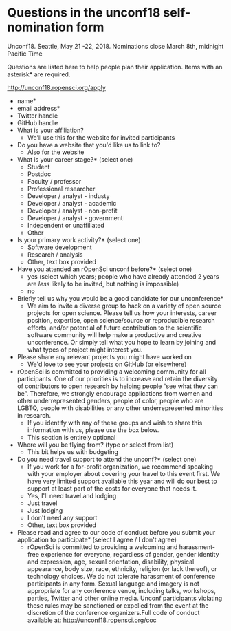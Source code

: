 # Questions in the unconf18 self-nomination form
Unconf18. Seattle, May 21 -22, 2018. Nominations close March 8th, midnight Pacific Time

Questions are listed here to help people plan their application. Items with an asterisk* are required.

http://unconf18.ropensci.org/apply

- name*
- email address*
- Twitter handle
- GitHub handle
- What is your affiliation? 
  - We'll use this for the website for invited participants
- Do you have a website that you'd like us to link to?
  - Also for the website
- What is your career stage?* (select one)
  - Student
  - Postdoc
  - Faculty / professor
  - Professional researcher
  - Developer / analyst - industy
  - Developer / analyst - academic
  - Developer / analyst - non-profit
  - Developer / analyst - government
  - Independent or unaffiliated
  - Other
- Is your primary work activity?* (select one)
  - Software development
  - Research / analysis
  - Other, text box provided
- Have you attended an rOpenSci unconf before?* (select one)
  - yes (select which years; people who have already attended 2 years are _less_ likely to be invited, but nothing is impossible)
  - no
- Briefly tell us why you would be a good candidate for our unconference*
  - We aim to invite a diverse group to hack on a variety of open source projects for open science. Please tell us how your interests, career position, expertise, open science/source or reproducible research efforts, and/or potential of future contribution to the scientific software community will help make a productive and creative unconference. Or simply tell what you hope to learn by joining and what types of project might interest you.  
- Please share any relevant projects you might have worked on
  - We'd love to see your projects on GitHub (or elsewhere)
- rOpenSci is committed to providing a welcoming community for all participants. One of our priorities is to increase and retain the diversity of contributors to open research by helping people “see what they can be”. Therefore, we strongly encourage applications from women and other underrepresented genders, people of color, people who are LGBTQ, people with disabilities or any other underrepresented minorities in research.
  - If you identify with any of these groups and wish to share this information with us, please use the box below.
  - This section is entirely optional  
- Where will you be flying from? (type or select from list)
  - This bit helps us with budgeting  
- Do you need travel support to attend the unconf?* (select one)
  - If you work for a for-profit organization, we recommend speaking with your employer about covering your travel to this event first. We have very limited support available this year and will do our best to support at least part of the costs for everyone that needs it.
  - Yes, I'll need travel and lodging
  - Just travel
  - Just lodging
  - I don't need any support
  - Other, text box provided
- Please read and agree to our code of conduct before you submit your application to participate* (select I agree / I don't agree)
  - rOpenSci is committed to providing a welcoming and harassment-free experience for everyone, regardless of gender, gender identity and expression, age, sexual orientation, disability, physical appearance, body size, race, ethnicity, religion (or lack thereof), or technology choices. We do not tolerate harassment of conference participants in any form. Sexual language and imagery is not appropriate for any conference venue, including talks, workshops, parties, Twitter and other online media. Unconf participants violating these rules may be sanctioned or expelled from the event at the discretion of the conference organizers.Full code of conduct available at: http://unconf18.ropensci.org/coc
 
